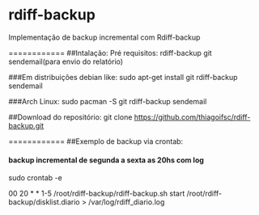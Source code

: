 rdiff-backup
============
Implementação de backup incremental com Rdiff-backup

============
##Intalação:
Pré requisitos:
rdiff-backup git sendemail(para envio do relatório)

###Em distribuições debian like:
sudo apt-get install git rdiff-backup sendemail

###Arch Linux:
sudo pacman -S git rdiff-backup sendemail

##Download do repositório:
git clone https://github.com/thiagoifsc/rdiff-backup.git

============
##Exemplo de backup via crontab:

#### backup incremental de segunda a sexta as 20hs com log
sudo crontab -e

00 20 *  *  1-5 	/root/rdiff-backup/rdiff-backup.sh start /root/rdiff-backup/disklist.diario > /var/log/rdiff_diario.log
